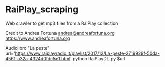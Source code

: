 # RaiPlay_scraping
Web crawler to get mp3 files from a RaiPlay collection

Credit to
Andrea Fortuna                                                                                                                 andrea@andreafortuna.org                                                                                                     https://www.andreafortuna.org 


Audiolibro "La peste"                                             
url='https://www.raiplayradio.it/playlist/2017/12/La-peste-2719929f-50da-4561-a32a-4324d0fdc5e1.html'
python RaiPlayDL.py $url

